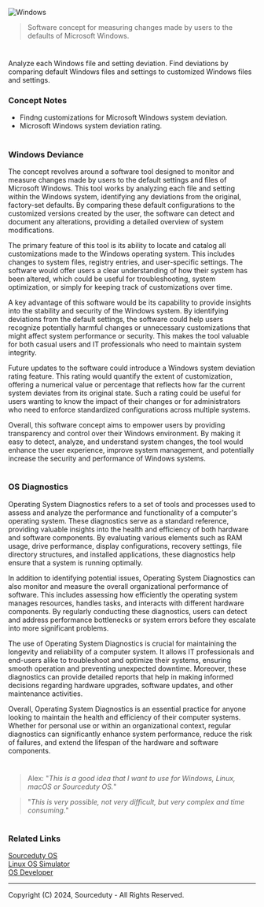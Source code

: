 ![Windows](https://github.com/user-attachments/assets/f3af8e6b-7825-4c34-842f-ae33128c792e)

> Software concept for measuring changes made by users to the defaults of Microsoft Windows.

#

Analyze each Windows file and setting deviation. Find deviations by comparing default Windows files and settings to customized Windows files and settings. 

### Concept Notes

- Findng customizations for Microsoft Windows system deviation.
- Microsoft Windows system deviation rating.

#
### Windows Deviance

The concept revolves around a software tool designed to monitor and measure changes made by users to the default settings and files of Microsoft Windows. This tool works by analyzing each file and setting within the Windows system, identifying any deviations from the original, factory-set defaults. By comparing these default configurations to the customized versions created by the user, the software can detect and document any alterations, providing a detailed overview of system modifications.

The primary feature of this tool is its ability to locate and catalog all customizations made to the Windows operating system. This includes changes to system files, registry entries, and user-specific settings. The software would offer users a clear understanding of how their system has been altered, which could be useful for troubleshooting, system optimization, or simply for keeping track of customizations over time.

A key advantage of this software would be its capability to provide insights into the stability and security of the Windows system. By identifying deviations from the default settings, the software could help users recognize potentially harmful changes or unnecessary customizations that might affect system performance or security. This makes the tool valuable for both casual users and IT professionals who need to maintain system integrity.

Future updates to the software could introduce a Windows system deviation rating feature. This rating would quantify the extent of customization, offering a numerical value or percentage that reflects how far the current system deviates from its original state. Such a rating could be useful for users wanting to know the impact of their changes or for administrators who need to enforce standardized configurations across multiple systems.

Overall, this software concept aims to empower users by providing transparency and control over their Windows environment. By making it easy to detect, analyze, and understand system changes, the tool would enhance the user experience, improve system management, and potentially increase the security and performance of Windows systems.

#
### OS Diagnostics

Operating System Diagnostics refers to a set of tools and processes used to assess and analyze the performance and functionality of a computer's operating system. These diagnostics serve as a standard reference, providing valuable insights into the health and efficiency of both hardware and software components. By evaluating various elements such as RAM usage, drive performance, display configurations, recovery settings, file directory structures, and installed applications, these diagnostics help ensure that a system is running optimally.

In addition to identifying potential issues, Operating System Diagnostics can also monitor and measure the overall organizational performance of software. This includes assessing how efficiently the operating system manages resources, handles tasks, and interacts with different hardware components. By regularly conducting these diagnostics, users can detect and address performance bottlenecks or system errors before they escalate into more significant problems.

The use of Operating System Diagnostics is crucial for maintaining the longevity and reliability of a computer system. It allows IT professionals and end-users alike to troubleshoot and optimize their systems, ensuring smooth operation and preventing unexpected downtime. Moreover, these diagnostics can provide detailed reports that help in making informed decisions regarding hardware upgrades, software updates, and other maintenance activities.

Overall, Operating System Diagnostics is an essential practice for anyone looking to maintain the health and efficiency of their computer systems. Whether for personal use or within an organizational context, regular diagnostics can significantly enhance system performance, reduce the risk of failures, and extend the lifespan of the hardware and software components.

#

> Alex: "*This is a good idea that I want to use for Windows, Linux, macOS or Sourceduty OS.*"

> "*This is very possible, not very difficult, but very complex and time consuming.*"

#
### Related Links

[Sourceduty OS](https://github.com/sourceduty/Sourceduty_OS)
<br>
[Linux OS Simulator](https://github.com/sourceduty/Linux_OS_Simulator)
<br>
[OS Developer](https://github.com/sourceduty/OS_Developer)

***
Copyright (C) 2024, Sourceduty - All Rights Reserved.
